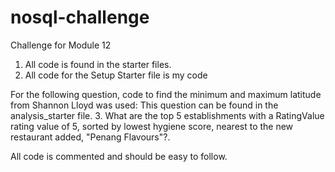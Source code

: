 # nosql-challenge
Challenge for Module 12

1. All code is found in the starter files.
2. All code for the Setup Starter file is my code

For the following question, code to find the minimum and maximum latitude from Shannon Lloyd was used: This question can be found in the analysis_starter file.
3. What are the top 5 establishments with a RatingValue rating value of 5, sorted by lowest hygiene score, nearest to the new restaurant added, "Penang Flavours"?.

All code is commented and should be easy to follow. 
